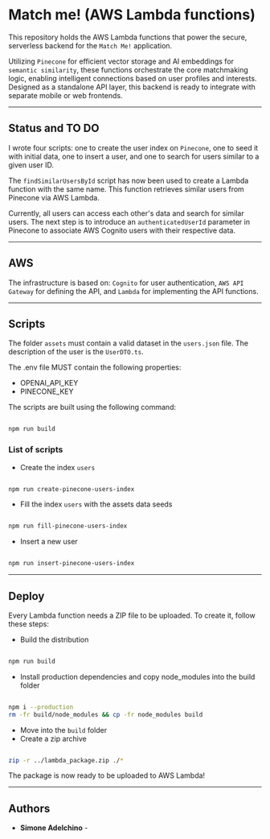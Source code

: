 # Match me! (AWS Lambda functions)

This repository holds the AWS Lambda functions that power the secure, serverless backend for the `Match Me!` application.

Utilizing `Pinecone` for efficient vector storage and AI embeddings for `semantic similarity`, these functions orchestrate the core matchmaking logic, enabling intelligent connections based on user profiles and interests. Designed as a standalone API layer, this backend is ready to integrate with separate mobile or web frontends.

--------------------------------------------------------------------------------

## Status and TO DO

I wrote four scripts: one to create the user index on `Pinecone`, one to seed it with initial data, one to insert a user, and one to search for users similar to a given user ID.

The `findSimilarUsersById` script has now been used to create a Lambda function with the same name. This function retrieves similar users from Pinecone via AWS Lambda.

Currently, all users can access each other's data and search for similar users. The next step is to introduce an `authenticatedUserId` parameter in Pinecone to associate AWS Cognito users with their respective data.

--------------------------------------------------------------------------------

## AWS 

The infrastructure is based on: `Cognito` for user authentication, `AWS API Gateway` for defining the API, and `Lambda` for implementing the API functions.

--------------------------------------------------------------------------------

## Scripts

The folder `assets` must contain a valid dataset in the `users.json` file. The description of the user is the `UserDTO.ts`.

The .env file MUST contain the following properties:

- OPENAI_API_KEY
- PINECONE_KEY

The scripts are built using the following command:

```bash

npm run build

```

### List of scripts

- Create the index `users`

```bash

npm run create-pinecone-users-index

```

- Fill the index `users` with the assets data seeds

```bash

npm run fill-pinecone-users-index

```

- Insert a new user

```bash

npm run insert-pinecone-users-index

```

--------------------------------------------------------------------------------

## Deploy

Every Lambda function needs a ZIP file to be uploaded. To create it, follow these steps:

- Build the distribution

```bash

npm run build

```

- Install production dependencies and copy node_modules into the build folder

```bash

npm i --production
rm -fr build/node_modules && cp -fr node_modules build

```

- Move into the `build` folder
- Create a zip archive

```bash

zip -r ../lambda_package.zip ./*

```

The package is now ready to be uploaded to AWS Lambda!

--------------------------------------------------------------------------------

## Authors

- **Simone Adelchino** - 
